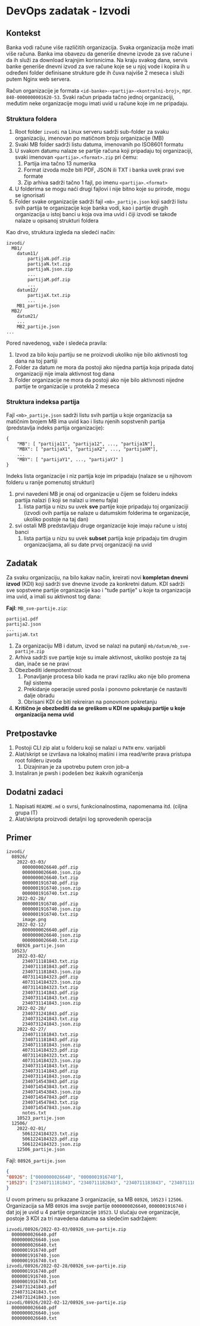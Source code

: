 # DevOps zadatak - Izvodi

## Kontekst

Banka vodi račune više različitih organizacija. Svaka organizacija može imati više računa. Banka ima obavezu da generiše dnevne izvode za sve račune i da ih služi za download krajnjim korisnicima. Na kraju svakog dana, servis banke generiše dnevni izvod za sve račune koje se u njoj vode i kopira ih u određeni folder definisane strukture gde ih čuva najviše 2 meseca i služi putem Nginx web servera.

Račun organizacije je formata `<id-banke>-<partija>-<kontrolni-broj>`, npr. `840-0000000001620-53`. Svaki račun pripada tačno jednoj organizaciji, međutim neke organizacije mogu imati uvid u račune koje im ne pripadaju.

### Struktura foldera

1. Root folder `izvodi` na Linux serveru sadrži sub-folder za svaku organizaciju, imenovan po matičnom broju organizacije (MB)
1. Svaki MB folder sadrži listu datuma, imenovanih po ISO8601 formatu
1. U svakom datumu nalaze se partije računa koji pripadaju toj organizaciji, svaki imenovan `<partija>.<format>.zip` pri čemu:
    1. Partija ima tačno 13 numerika
    1. Format izvoda može biti PDF, JSON ili TXT i banka uvek pravi sve formate
    1. Zip arhiva sadrži tačno 1 fajl, po imenu `<partija>.<format>`
1. U folderima se mogu naći drugi fajlovi i nije bitno koje su prirode, mogu se ignorisati
1. Folder svake organizacije sadrži fajl `<mb>_partije.json` koji sadrži listu svih partija te organizacije koje banka vodi, kao i partije drugih organizacija u istoj banci u koja ova ima uvid i čiji izvodi se takođe nalaze u opisanoj strukturi foldera

Kao drvo, struktura izgleda na sledeći način:

```
izvodi/
  MB1/
    datum11/
        partijaN.pdf.zip
        partijaN.txt.zip
        partijaN.json.zip
        ...
        partijaM.pdf.zip
        ...
    datum12/
        partijaX.txt.zip
        ...
    MB1_partije.json
  MB2/
    datum21/
    ...
    MB2_partije.json
...
```

Pored navedenog, važe i sledeća pravila:

1. Izvod za bilo koju partiju se ne proizvodi ukoliko nije bilo aktivnosti tog dana na toj partiji
1. Folder za datum ne mora da postoji ako nijedna partija koja pripada datoj organizaciji nije imala aktivnost tog dana
1. Folder organizacije ne mora da postoji ako nije bilo aktivnosti nijedne partije te organizacije u protekla 2 meseca

### Struktura indeksa partija

Fajl `<mb>_partije.json` sadrži listu svih partija u koje organizacija sa matičnim brojem MB ima uvid kao i listu njenih sopstvenih partija (predstavlja indeks partija organizacije):

```
{
    "MB": [ "partija11", "partija12", ..., "partija1N"],
    "MBX": [ "partijaX1", "partijaX2", ..., "partijaXM"],
    ...
    "MBY": [ "partijaY1", ..., "partijaYJ" ]
}
```

Indeks lista organizacije i niz partija koje im pripadaju (nalaze se u njihovom folderu u ranije pomenutoj strukturi)

1. prvi navedeni MB je onaj od organizacije u čijem se folderu indeks partija nalazi (i koji se nalazi u imenu fajla)
    1. lista partija u nizu su uvek **sve** partije koje pripadaju toj organizaciji (izvodi ovih partija se nalaze u datumskim folderima te organizacije, ukoliko postoje na taj dan)
1. svi ostali MB predstavljaju druge organizacije koje imaju račune u istoj banci
    1. lista partija u nizu su uvek **subset** partija koje pripadaju tim drugim organizacijama, ali su date prvoj organizaciji na uvid

## Zadatak

Za svaku organizaciju, na bilo kakav način, kreirati novi **kompletan dnevni izvod** (KDI) koji sadrži sve dnevne izvode za konkretni datum. KDI sadrži sve sopstvene partije organizacije kao i "tuđe partije" u koje ta organizacija ima uvid, a imali su aktivnost tog dana:

**Fajl**: `MB_sve-partije.zip`:
```
partija1.pdf
partija2.json
...
partijaN.txt
```

1. Za organizaciju MB i datum, izvod se nalazi na putanji `mb/datum/mb_sve-partije.zip`
1. Arhiva sadrži sve partije koje su imale aktivnost, ukoliko postoje za taj dan, inače se ne pravi
1. Obezbediti idempotentnost 
    1. Ponavljanje procesa bilo kada ne pravi razliku ako nije bilo promena fajl sistema
    2. Prekidanje operacije usred posla i ponovno pokretanje će nastaviti dalje obradu
    3. Obrisani KDI će biti rekreiran na ponovnom pokretanju
3. **Kritično je obezbediti da se greškom u KDI ne upakuju partije u koje organizacija nema uvid**

## Pretpostavke

1. Postoji CLI zip alat u folderu koji se nalazi u `PATH` env. varijabli
1. Alat/skript se izvršava na lokalnoj mašini i ima read/write prava pristupa root folderu izvoda
    1. Dizajniran je za upotrebu putem cron job-a
1. Instaliran je pwsh i podešen bez ikakvih ograničenja

## Dodatni zadaci

1. Napisati `README.md` o svrsi, funkcionalnostima, napomenama itd. (ciljna grupa IT)
1. Alat/skripta proizvodi detaljni log sprovedenih operacija

## Primer

```
izvodi/
  08926/
    2022-03-03/
      0000000026640.pdf.zip
      0000000026640.json.zip
      0000000026640.txt.zip
      0000001916740.pdf.zip
      0000001916740.json.zip
      0000001916740.txt.zip
    2022-02-28/
      0000001916740.pdf.zip
      0000001916740.json.zip
      0000001916740.txt.zip
      image.png
    2022-02-12/
      0000000026640.pdf.zip
      0000000026640.json.zip
      0000000026640.txt.zip
    08926_partije.json
  10523/
    2022-03-02/
      2340711181843.txt.zip
      2340711181843.pdf.zip
      2340711181843.json.zip
      4073114184323.pdf.zip
      4073114184323.json.zip
      4073114184323.txt.zip
      2340731141843.pdf.zip
      2340731141843.txt.zip
      2340731141843.json.zip
    2022-02-28/
      2340731241843.pdf.zip
      2340731241843.txt.zip
      2340731241843.json.zip
    2022-02-27/
      2340711181843.txt.zip
      2340711181843.pdf.zip
      2340711181843.json.zip
      4073114184323.pdf.zip
      4073114184323.txt.zip
      4073114184323.json.zip
      2340731141843.txt.zip
      2340731141843.pdf.zip
      2340731141843.json.zip
      2340714543843.pdf.zip
      2340714543843.txt.zip
      2340714543843.json.zip
      2340714547843.pdf.zip
      2340714547843.txt.zip
      2340714547843.json.zip
      notes.txt
    10523_partije.json
  12506/
    2022-02-01/
      5061224184323.txt.zip
      5061224184323.pdf.zip
      5061224184323.json.zip
    12506_partije.json
```

Fajl: `08926_partije.json`
```json
{
"08926": ["0000000026640", "0000001916740"],
"10523": ["2340711181843", "2340711182843", "2340711183843", "2340711184843"]
}
```

U ovom primeru su prikazane 3 organizacije, sa MB `08926`, `10523` i `12506`. Organizacija sa MB `08926` ima svoje partije `0000000026640`, `0000001916740` i dat joj je uvid u 4 partije organizacije `10523`. U slučaju ove organizacije, postoje 3 KDI za tri navedena datuma sa sledećim sadržajem:

```
izvodi/08926/2022-03-03/08926_sve-partije.zip
  0000000026640.pdf
  0000000026640.json
  0000000026640.txt
  0000001916740.pdf
  0000001916740.json
  0000001916740.txt
izvodi/08926/2022-02-28/08926_sve-partije.zip
  0000001916740.pdf
  0000001916740.json
  0000001916740.txt
  2340731241843.pdf
  2340731241843.txt
  2340731241843.json
izvodi/08926/2022-02-12/08926_sve-partije.zip
  0000000026640.pdf
  0000000026640.json
  0000000026640.txt
```
